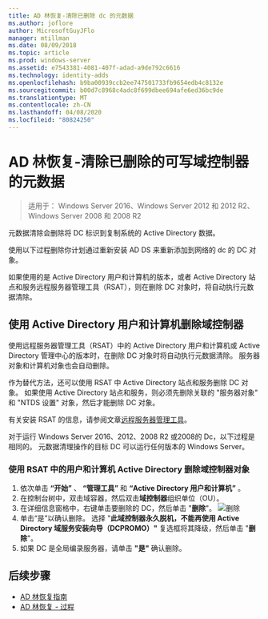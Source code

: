 ```yaml
---
title: AD 林恢复-清除已删除 dc 的元数据
ms.author: joflore
author: MicrosoftGuyJFlo
manager: mtillman
ms.date: 08/09/2018
ms.topic: article
ms.prod: windows-server
ms.assetid: e7543381-4081-407f-adad-a9de792c6616
ms.technology: identity-adds
ms.openlocfilehash: b9ba00939ccb2ee747501733fb9654edb4c8132e
ms.sourcegitcommit: b00d7c8968c4adc8f699dbee694afe6ed36bc9de
ms.translationtype: MT
ms.contentlocale: zh-CN
ms.lasthandoff: 04/08/2020
ms.locfileid: "80824250"
---
```

# <a name="ad-forest-recovery---cleaning-metadata-of-removed-writable-domain-controllers"></a>AD 林恢复-清除已删除的可写域控制器的元数据

>适用于： Windows Server 2016、Windows Server 2012 和 2012 R2、Windows Server 2008 和 2008 R2

元数据清除会删除将 DC 标识到复制系统的 Active Directory 数据。  

使用以下过程删除你计划通过重新安装 AD DS 来重新添加到网络的 dc 的 DC 对象。  
  
如果使用的是 Active Directory 用户和计算机的版本，或者 Active Directory 站点和服务远程服务器管理工具（RSAT），则在删除 DC 对象时，将自动执行元数据清除。  

## <a name="deleting-a-domain-controller-using-active-directory-users-and-computers"></a>使用 Active Directory 用户和计算机删除域控制器

使用远程服务器管理工具（RSAT）中的 Active Directory 用户和计算机或 Active Directory 管理中心的版本时，在删除 DC 对象时将自动执行元数据清除。 服务器对象和计算机对象也会自动删除。  

作为替代方法，还可以使用 RSAT 中 Active Directory 站点和服务删除 DC 对象。 如果使用 Active Directory 站点和服务，则必须先删除关联的 "服务器对象" 和 "NTDS 设置" 对象，然后才能删除 DC 对象。  

有关安装 RSAT 的信息，请参阅文章[远程服务器管理工具](https://docs.microsoft.com/windows-server/remote/remote-server-administration-tools)。
  
对于运行 Windows Server 2016、2012、2008 R2 或2008的 Dc，以下过程是相同的。 元数据清理操作的目标 DC 可以运行任何版本的 Windows Server。  
  
### <a name="to-delete-a-domain-controller-object-using-active-directory-users-and-computers-in-rsat"></a>使用 RSAT 中的用户和计算机 Active Directory 删除域控制器对象  
  
1. 依次单击 **“开始”** 、 **“管理工具”** 和 **“Active Directory 用户和计算机”** 。  
2. 在控制台树中，双击域容器，然后双击**域控制器**组织单位（OU）。  
3. 在详细信息窗格中，右键单击要删除的 DC，然后单击 "**删除**"。
   ![删除](media/AD-Forest-Recovery-Cleaning-Metadata/delete1.png) 
4. 单击“是”以确认删除。 选择 "**此域控制器永久脱机，不能再使用 Active Directory 域服务安装向导（DCPROMO）"** 复选框将其降级，然后单击 "**删除**"。  
5. 如果 DC 是全局编录服务器，请单击 **"是"** 确认删除。  

## <a name="next-steps"></a>后续步骤

- [AD 林恢复指南](AD-Forest-Recovery-Guide.md)
- [AD 林恢复 - 过程](AD-Forest-Recovery-Procedures.md)
